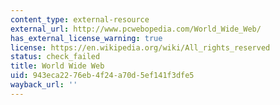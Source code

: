 ```yaml
---
content_type: external-resource
external_url: http://www.pcwebopedia.com/World_Wide_Web/
has_external_license_warning: true
license: https://en.wikipedia.org/wiki/All_rights_reserved
status: check_failed
title: World Wide Web
uid: 943eca22-76eb-4f24-a70d-5ef141f3dfe5
wayback_url: ''
---
```

